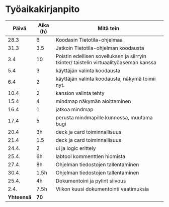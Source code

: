# Työaikakirjanpito

| Päivä | Aika (h) | Mitä tein |
| ----- | -------- | --------- |
| 28.3  | 6        | Koodasin Tietotila-ohjelmaa |
| 31.3  | 3.5      | Jatkoin Tietotila-ohjelman koodausta |
| 3.4   | 10       | Poistin edellisen sovelluksen ja siirryin tkinter/ taistelin virtuaalityöaseman kanssa |
| 5.4   | 3        | käyttäjän valinta koodausta |
| 6.4   | 2        | käyttäjän valinta koodausta, näkymä toimii nyt.|
| 10.4   | 2       | kansion valinta tehty|
| 15.4   | 4       | mindmap näkymän aloittaminen|
| 16.4   | 1       | jatkoa mindmap|
| 17.4   | 5       | perusta mindmapille kunnossa, muutama bugi|
| 20.4   | 3h      | deck ja card toiminnallisuus|
| 21.4   | 1.5     | deck ja card toiminnallisuus|
| 24.4.  | 2       | ui ja logic erittely|
| 25.4.  | 6h      | labtool kommenttien hiomista|
| 27.4.  | 8h      | Ohjelman tiedostojen tallentaminen|
| 30.4.  | 1.5h    | Ohjelman tiedostojen tallentaminen |
| 25.4.  | 4h      | Dokumentoini ja pylint siivous |
| 2.4.  | 7.5h     | Viikon kuusi dokumentointi vaatimuksia|
| **Yhteensä** | **70**   |           |
